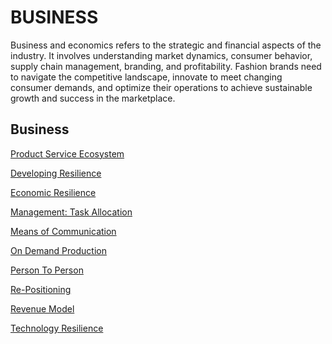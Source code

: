 
# BUSINESS

Business and economics refers to the strategic and financial aspects of the industry. It involves understanding market dynamics, consumer behavior, supply chain management, branding, and profitability. Fashion brands need to navigate the competitive landscape, innovate to meet changing consumer demands, and optimize their operations to achieve sustainable growth and success in the marketplace.

## Business

[Product Service Ecosystem](http://circularloopholes.net/category/business/Building%20Product-Service%20Ecosystems.html)


[Developing Resilience](http://circularloopholes.net/category/business/Developing%20competencies.html)


[Economic Resilience](http://circularloopholes.net/category/business/Economic%20resilience.html)


[Management: Task Allocation](http://circularloopholes.net/category/business/Management_%20Task%20allocation.html)


[Means of Communication](http://circularloopholes.net/category/business/Means%20of%20Communication.html)


[On Demand Production](http://circularloopholes.net/category/business/On%20demand%20production.html)


[Person To Person](http://circularloopholes.net/category/business/P2P%20(Person%20to%20Person).html)


[Re-Positioning](http://circularloopholes.net/category/business/Re-positioning.html)


[Revenue Model](http://circularloopholes.net/category/business/Revenue%20mode.html)


[Technology Resilience](http://circularloopholes.net/category/business/Technology%20resilience.html)
